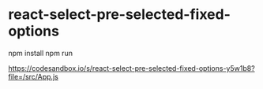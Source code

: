 # react-select-pre-selected-fixed-options

npm install
npm run

https://codesandbox.io/s/react-select-pre-selected-fixed-options-y5w1b8?file=/src/App.js
